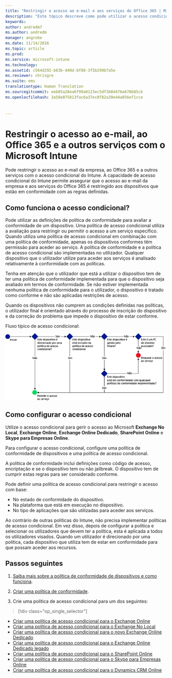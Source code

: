 ```yaml
---
title: "Restringir o acesso ao e-mail e aos serviços do Office 365 | Microsoft Intune"
description: "Este tópico descreve como pode utilizar o acesso condicional para permitir que apenas dispositivos compatíveis acedam ao e-mail e aos dados da empresa no SharePoint online e noutros serviços."
keywords: 
author: andredm7
ms.author: andredm
manager: angrobe
ms.date: 11/14/2016
ms.topic: article
ms.prod: 
ms.service: microsoft-intune
ms.technology: 
ms.assetid: c564d292-b83b-440d-bf08-3f5b299b7a5e
ms.reviewer: chrisgre
ms.suite: ems
translationtype: Human Translation
ms.sourcegitcommit: eeb85a28ea6f99a0123ec5df3b0d476a678b85cb
ms.openlocfilehash: 3a58e075813fac6a37ec8f82a39e44a856ef1cce


---
```


# <a name="restrict-access-to-email-office-365-and-other-services-with-microsoft-intune"></a>Restringir o acesso ao e-mail, ao Office 365 e a outros serviços com o Microsoft Intune
Pode restringir o acesso ao e-mail da empresa, ao Office 365 e a outros serviços com o acesso condicional do Intune. A capacidade de acesso condicional do Intune permite assegurar que o acesso ao e-mail da empresa e aos serviços do Office 365 é restringido aos dispositivos que estão em conformidade com as regras definidas.
## <a name="how-does-conditional-access-work"></a>Como funciona o acesso condicional?
Pode utilizar as definições de política de conformidade para avaliar a conformidade de um dispositivo. Uma política de acesso condicional utiliza a avaliação para restringir ou permitir o acesso a um serviço específico. Quando utiliza uma política de acesso condicional em combinação com uma política de conformidade, apenas os dispositivos conformes têm permissão para aceder ao serviço. A política de conformidade e a política de acesso condicional são implementadas no utilizador. Qualquer dispositivo que o utilizador utilize para aceder aos serviços é analisado relativamente à conformidade com as políticas.

Tenha em atenção que o utilizador que está a utilizar o dispositivo tem de ter uma política de conformidade implementada para que o dispositivo seja avaliado em termos de conformidade.
Se não estiver implementada nenhuma política de conformidade para o utilizador, o dispositivo é tratado como conforme e não são aplicadas restrições de acesso.

Quando os dispositivos não cumprem as condições definidas nas políticas, o utilizador final é orientado através do processo de inscrição do dispositivo e da correção do problema que impede o dispositivo de estar conforme.

Fluxo típico de acesso condicional:

![Diagrama que mostra os pontos de decisão que são utilizados para determinar se um dispositivo tem permissão de acesso a um serviço ou se está bloqueado](../media/ConditionalAccess4.png)

## <a name="how-to-configure-conditional-access"></a>Como configurar o acesso condicional
Utilize o acesso condicional para gerir o acesso ao Microsoft **Exchange No Local**, **Exchange Online**, **Exchange Online Dedicado**, **SharePoint Online** e **Skype para Empresas Online**.

Para configurar o acesso condicional, configure uma política de conformidade de dispositivos e uma política de acesso condicional.

A política de conformidade inclui definições como código de acesso, encriptação e se o dispositivo tem ou não jailbreak. O dispositivo tem de cumprir estas regras para ser considerado conforme.

Pode definir uma política de acesso condicional para restringir o acesso com base:
- No estado de conformidade do dispositivo.
- Na plataforma que está em execução no dispositivo.
- No tipo de aplicações que são utilizadas para aceder aos serviços.

Ao contrário de outras políticas do Intune, não precisa implementar políticas de acesso condicional. Em vez disso, depois de configurar a política e selecionar os utilizadores que devem ter a política, esta é aplicada a todos os utilizadores visados. Quando um utilizador é direcionado por uma política, cada dispositivo que utiliza tem de estar em conformidade para que possam aceder aos recursos.


## <a name="next-steps"></a>Passos seguintes
1. [Saiba mais sobre a política de conformidade de dispositivos e como funciona](introduction-to-device-compliance-policies-in-microsoft-intune.md).

2. [Criar uma política de conformidade](create-a-device-compliance-policy-in-microsoft-intune.md).

2.  Crie uma política de acesso condicional para um dos seguintes:
> [!div class="op_single_selector"]
  - [Criar uma política de acesso condicional para o Exchange Online](restrict-access-to-exchange-online-with-microsoft-intune.md)
  - [Criar uma política de acesso condicional para o Exchange No Local](restrict-access-to-exchange-onpremises-with-microsoft-intune.md)
  - [Criar uma política de acesso condicional para o novo Exchange Online Dedicado](restrict-access-to-exchange-online-with-microsoft-intune.md)
  - [Criar uma política de acesso condicional para o Exchange Online Dedicado legado](restrict-access-to-exchange-onpremises-with-microsoft-intune.md)
  - [Criar uma política de acesso condicional para o SharePoint Online](restrict-access-to-sharepoint-online-with-microsoft-intune.md)
  - [Criar uma política de acesso condicional para o Skype para Empresas Online](restrict-access-to-skype-for-business-online-with-microsoft-intune.md)
  - [Criar uma política de acesso condicional para o Dynamics CRM Online](restrict-access-to-dynamics-crm-online-with-microsoft-intune.md)



<!--HONumber=Nov16_HO4-->


